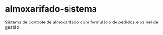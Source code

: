 # almoxarifado-sistema
Sistema de controle de almoxarifado com formulário de pedidos e painel de gestão
